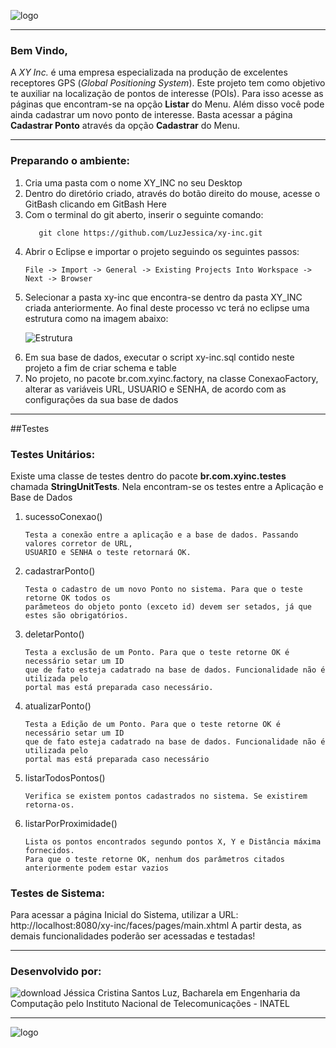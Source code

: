 ![logo](https://user-images.githubusercontent.com/25165426/55489625-a46f5e80-5608-11e9-8c13-ad81ea68cc9d.jpg)
__________________________________________________________________________________________________________________________________________

### Bem Vindo,

A _XY Inc._ é uma empresa especializada na produção de excelentes receptores GPS (_Global Positioning System_).
Este projeto tem como objetivo te auxiliar na localização de pontos de interesse (POIs). 
Para isso acesse as páginas que encontram-se na opção __Listar__ do Menu.
Além disso você pode ainda cadastrar um novo ponto de interesse. Basta acessar a página __Cadastrar Ponto__ através da opção __Cadastrar__ do Menu.

__________________________________________________________________________________________________________________________________________

### Preparando o ambiente:


<ol>
  <li>Cria uma pasta com o nome XY_INC no seu Desktop</li>
  <li>Dentro do diretório criado, através do botão direito do mouse, acesse o GitBash clicando em GitBash Here</li>
  <li>Com o terminal do git aberto, inserir o seguinte comando: </li>
  
       git clone https://github.com/LuzJessica/xy-inc.git
       
  <li>Abrir o Eclipse e importar o projeto seguindo os seguintes passos: </li>
  
    File -> Import -> General -> Existing Projects Into Workspace -> Next -> Browser
    
  <li>Selecionar a pasta xy-inc que encontra-se dentro da pasta XY_INC criada anteriormente. Ao final deste processo vc terá no eclipse uma estrutura como na imagem abaixo:</li>
  
  ![Estrutura](https://user-images.githubusercontent.com/25165426/55489483-5eb29600-5608-11e9-926a-0c41457f92b6.png)
  
  <li>Em sua base de dados, executar o script xy-inc.sql contido neste projeto a fim de criar schema e table</li>
  <li>No projeto, no pacote br.com.xyinc.factory, na classe ConexaoFactory, alterar as variáveis URL, USUARIO e SENHA, de acordo com as configurações da sua base de dados</li>
 
  
</ol>

________________________________________________________________________________________________________________________________________
##Testes

### Testes Unitários:

Existe uma classe de testes dentro do pacote __br.com.xyinc.testes__ chamada __StringUnitTests__. Nela encontram-se os testes entre a Aplicação e Base de Dados

<ol>
  <li>sucessoConexao()</li>
   
    Testa a conexão entre a aplicação e a base de dados. Passando valores corretor de URL, 
    USUARIO e SENHA o teste retornará OK.
    
  <li>cadastrarPonto()</li>
  
    Testa o cadastro de um novo Ponto no sistema. Para que o teste retorne OK todos os 
    parâmeteos do objeto ponto (exceto id) devem ser setados, já que estes são obrigatórios.
    
  <li>deletarPonto()</li>
    
    Testa a exclusão de um Ponto. Para que o teste retorne OK é necessário setar um ID 
    que de fato esteja cadatrado na base de dados. Funcionalidade não é utilizada pelo 
    portal mas está preparada caso necessário.
    
  <li>atualizarPonto()</li>
    
    Testa a Edição de um Ponto. Para que o teste retorne OK é necessário setar um ID 
    que de fato esteja cadatrado na base de dados. Funcionalidade não é utilizada pelo 
    portal mas está preparada caso necessário
  
  <li>listarTodosPontos()</li>
    
    Verifica se existem pontos cadastrados no sistema. Se existirem retorna-os.
  
  <li>listarPorProximidade()</li>
    
    Lista os pontos encontrados segundo pontos X, Y e Distância máxima fornecidos. 
    Para que o teste retorne OK, nenhum dos parâmetros citados anteriormente podem estar vazios
</ol>

### Testes de Sistema:

Para acessar a página Inicial do Sistema, utilizar a URL: http://localhost:8080/xy-inc/faces/pages/main.xhtml
A partir desta, as demais funcionalidades poderão ser acessadas e testadas!
________________________________________________________________________________________________________________________________________

### Desenvolvido por:

![download](https://user-images.githubusercontent.com/25165426/55494076-7b52cc00-5610-11e9-9db7-d0b877f9f92e.png) Jéssica Cristina Santos Luz, Bacharela em Engenharia da Computação pelo Instituto Nacional de Telecomunicações - INATEL

________________________________________________________________________________________________________________________________________
![logo](https://user-images.githubusercontent.com/25165426/55489625-a46f5e80-5608-11e9-8c13-ad81ea68cc9d.jpg)

